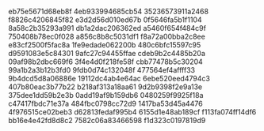 eb75e5671d68eb8f
4eb933994685cb54
35236573911a2468
f8826c4206845f82
e3d2d56d010ed67b
0f5646fa5b1f1104
8a58c2b35293a991
db1a2dac206362ed
a5460f654f484c9f
750408b78ec0f028
a856c8b8c5031df1
f8a72a00bba2c8ee
e83cf2500f5fac8a
1fe9edade062200b
480c6bfc15597c95
d9591083e5c84301
9afc27c94455ffae
cdeb9b2c4485b20a
09af98b2dbc669f6
3f4e4d0f218fe58f
cbb77478b5c30204
99a1b2a3b12b3fd0
9fdb0d74c132048f
477564ef4affff33
9b4dcd5d8a06886e
19112dc4ab4e64ac
6ebe520eed4794c3
407b80eac3b77b22
b218af313a18aa61
9d2b9398f2e9a13e
375dee1dd59b2e3b
0add19af9b159db6
0480259f9925f18a
c47417fbdc71e37a
484fbc0798cc72d9
1417ba53d45a4476
4f976515ce02beb3
d62813fedaf995b4
6155d1e48ab189cf
f113fa074ff14df6
bb16e4e42fd8d8c2
7582c06a83466598
f1d323c0197819d9
